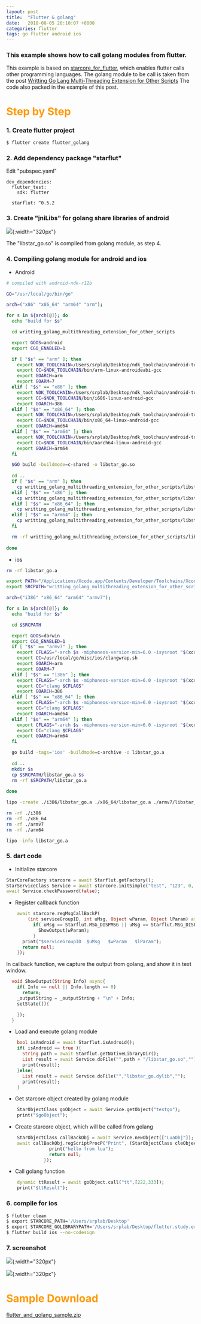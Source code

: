 ```yaml
---
layout: post
title:  "Flutter & golang"
date:   2018-08-05 20:10:07 +0800
categories: flutter
tags: go flutter android ios
---
```


### This example shows how to call golang modules from flutter.

This example is based on [starcore_for_flutter](https://github.com/srplab/starcore_for_flutter), which enables flutter calls other programming languages.
The golang module to be call is taken from the post [Writting Go Lang Multi-Threading Extension for Other Scripts](http://www.srplab.info/go/2018/06/19/writting_golang_multithreading_extension_for_other_scripts.html)
The code also packed in the example of this post.

<h1 align = "left"><font color="#FF9900">Step by Step</font></h1>

### 1. Create flutter project

```sh
$ flutter create flutter_golang
```

### 2. Add dependency package "starflut"

Edit "pubspec.yaml"

```
dev_dependencies:
  flutter_test:
    sdk: flutter

  starflut: ^0.5.2
```

### 3. Create "jniLibs" for golang share libraries of android

![](/images/flutter_and_golang_android_sharelibrary.png){:width="320px"}

The "libstar_go.so" is compiled from golang module, as step 4.

### 4. Compiling golang module for android and ios

* Android

```sh
# compiled with android-ndk-r12b

GO="/usr/local/go/bin/go"

arch=("x86" "x86_64" "arm64" "arm");

for s in ${arch[@]}; do
  echo "build for $s"

  cd writting_golang_multithreading_extension_for_other_scripts

  export GOOS=android
  export CGO_ENABLED=1

  if [ "$s" == "arm" ]; then
    export NDK_TOOLCHAIN=/Users/srplab/Desktop/ndk_toolchain/android-toolchain.arm
    export CC=$NDK_TOOLCHAIN/bin/arm-linux-androideabi-gcc
    export GOARCH=arm
    export GOARM=7
  elif [ "$s" == "x86" ]; then
    export NDK_TOOLCHAIN=/Users/srplab/Desktop/ndk_toolchain/android-toolchain.x86
    export CC=$NDK_TOOLCHAIN/bin/i686-linux-android-gcc
    export GOARCH=386
  elif [ "$s" == "x86_64" ]; then
    export NDK_TOOLCHAIN=/Users/srplab/Desktop/ndk_toolchain/android-toolchain.x86_64
    export CC=$NDK_TOOLCHAIN/bin/x86_64-linux-android-gcc
    export GOARCH=amd64
  elif [ "$s" == "arm64" ]; then
    export NDK_TOOLCHAIN=/Users/srplab/Desktop/ndk_toolchain/android-toolchain.arm64
    export CC=$NDK_TOOLCHAIN/bin/aarch64-linux-android-gcc
    export GOARCH=arm64
  fi

  $GO build -buildmode=c-shared -o libstar_go.so
  
  cd ..
  if [ "$s" == "arm" ]; then
    cp writting_golang_multithreading_extension_for_other_scripts/libstar_go.so flutter_golang/android/app/src/main/jniLibs/armeabi-v7a
  elif [ "$s" == "x86" ]; then
    cp writting_golang_multithreading_extension_for_other_scripts/libstar_go.so flutter_golang/android/app/src/main/jniLibs/x86
  elif [ "$s" == "x86_64" ]; then
    cp writting_golang_multithreading_extension_for_other_scripts/libstar_go.so flutter_golang/android/app/src/main/jniLibs/x86_64
  elif [ "$s" == "arm64" ]; then
    cp writting_golang_multithreading_extension_for_other_scripts/libstar_go.so flutter_golang/android/app/src/main/jniLibs/arm64-v8a
  fi

  rm -rf writting_golang_multithreading_extension_for_other_scripts/libstar_go.so
 
done
```

* ios

```sh
rm -rf libstar_go.a

export PATH="/Applications/Xcode.app/Contents/Developer/Toolchains/XcodeDefault.xctoolchain/usr/bin/:/usr/local/bin:/usr/bin:/bin:$PATH"  
export SRCPATH="writting_golang_multithreading_extension_for_other_scripts"

arch=("i386" "x86_64" "arm64" "armv7");

for s in ${arch[@]}; do
  echo "build for $s"

  cd $SRCPATH

  export GOOS=darwin
  export CGO_ENABLED=1
  if [ "$s" == "armv7" ]; then
    export CFLAGS="-arch $s -miphoneos-version-min=6.0 -isysroot "$(xcrun -sdk iphoneos --show-sdk-path)
    export CC=/usr/local/go/misc/ios/clangwrap.sh
    export GOARCH=arm
    export GOARM=7
  elif [ "$s" == "i386" ]; then
    export CFLAGS="-arch $s -miphoneos-version-min=6.0 -isysroot "$(xcrun -sdk iphonesimulator --show-sdk-path)
    export CC="clang $CFLAGS"
    export GOARCH=386
  elif [ "$s" == "x86_64" ]; then
    export CFLAGS="-arch $s -miphoneos-version-min=6.0 -isysroot "$(xcrun -sdk iphonesimulator --show-sdk-path)
    export CC="clang $CFLAGS"
    export GOARCH=amd64
  elif [ "$s" == "arm64" ]; then
    export CFLAGS="-arch $s -miphoneos-version-min=6.0 -isysroot "$(xcrun -sdk iphoneos --show-sdk-path)
    export CC="clang $CFLAGS"
    export GOARCH=arm64
  fi

  go build -tags='ios' -buildmode=c-archive -o libstar_go.a
  
  cd ..
  mkdir $s
  cp $SRCPATH/libstar_go.a $s
  rm -rf $SRCPATH/libstar_go.a
 
done

lipo -create ./i386/libstar_go.a ./x86_64/libstar_go.a ./armv7/libstar_go.a ./arm64/libstar_go.a -o libstar_go.a

rm -rf ./i386
rm -rf ./x86_64
rm -rf ./armv7
rm -rf ./arm64

lipo -info libstar_go.a
```

### 5. dart code

* Initialize starcore

```dart
StarCoreFactory starcore = await Starflut.getFactory();
StarServiceClass Service = await starcore.initSimple("test", "123", 0, 0, []);
await Service.checkPassword(false);
```

* Register callback function

```dart
    await starcore.regMsgCallBackP(
        (int serviceGroupID, int uMsg, Object wParam, Object lParam) async{
          if( uMsg == Starflut.MSG_DISPMSG || uMsg == Starflut.MSG_DISPLUAMSG ){
            ShowOutput(wParam);
          }
      print("$serviceGroupID  $uMsg   $wParam   $lParam");
      return null;
    });
```

In callback function, we capture the output from golang, and show it in text window.

```dart
  void ShowOutput(String Info) async{
    if( Info == null || Info.length == 0)
      return;
    _outputString = _outputString + "\n" + Info;
    setState((){

    });
  }
 ```
 
* Load and execute golang module

```dart
    bool isAndroid = await Starflut.isAndroid();
    if( isAndroid == true ){
      String path = await Starflut.getNativeLibraryDir();
      List result = await Service.doFile("",path + "/libstar_go.so","");
      print(result);
    }else{
      List result = await Service.doFile("","libstar_go.dylib","");
      print(result);
    }
```

* Get starcore object created by golang module

```dart    
    StarObjectClass goObject = await Service.getObject("testgo");
    print("$goObject");
```

* Create starcore object, which will be called from golang

```dart    
    StarObjectClass callBackObj = await Service.newObject(["LuaObj"]);
    await callBackObj.regScriptProcP("Print", (StarObjectClass cleObject, List paras ) async {
			    print("hello from lua");
			    return null;
		      });
```

* Call golang function

```dart
    dynamic ttResult = await goObject.call("tt",[222,333]);
    print("$ttResult");
```

### 6. compile for ios

```sh
$ flutter clean
$ export STARCORE_PATH='/Users/srplab/Desktop'
$ export STARCORE_GOLIBRARYPATH='/Users/srplab/Desktop/flutter.study.example/flutter.golang'
$ flutter build ios --no-codesign
```

### 7. screenshot

![](/images/flutter_and_golang_ios_screenshot.png){:width="320px"}

![](/images/flutter_and_golang_android_screenshot.jpg){:width="320px"}


<h1 align = "left"><font color="#FF9900">Sample Download</font></h1>

[flutter_and_golang_sample.zip](/datas/flutter_and_golang_sample.zip  "flutter_and_golang_sample")



